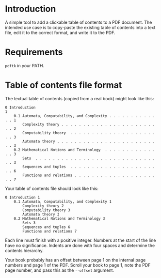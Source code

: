 # Introduction
A simple tool to add a clickable table of contents to a PDF document. The intended use case is to copy-paste the existing table of contents
into a text file, edit it to the correct format, and write it to the PDF.

# Requirements
`pdftk` in your PATH.

# Table of contents file format
The textual table of contents (copied from a real book) might look like this:
```
0 Introduction                                                            1
    0.1 Automata, Computability, and Complexity . . . . . . . . . . . . . 1
        Complexity theory . . . . . . . . . . . . . . . . . . . . . . . . 2
        Computability theory  . . . . . . . . . . . . . . . . . . . . . . 3
        Automata theory . . . . . . . . . . . . . . . . . . . . . . . . . 3
    0.2 Mathematical Notions and Terminology  . . . . . . . . . . . . . . 3
        Sets  . . . . . . . . . . . . . . . . . . . . . . . . . . . . . . 3
        Sequences and tuples  . . . . . . . . . . . . . . . . . . . . . . 6
        Functions and relations . . . . . . . . . . . . . . . . . . . . . 7
```

Your table of contents file should look like this:
```
0 Introduction 1
    0.1 Automata, Computability, and Complexity 1
        Complexity theory 2
        Computability theory 3
        Automata theory 3
    0.2 Mathematical Notions and Terminology 3
        Sets 3
        Sequences and tuples 6
        Functions and relations 7
```
Each line must finish with a positive integer. Numbers at the start of the line have no significance. Indents are done with four spaces
and determine the contents hierarchy.

Your book probably has an offset between page 1 on the internal page numbers and page 1 of the PDF. Scroll your book to page 1, note the PDF
page number, and pass this as the `--offset` argument.